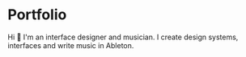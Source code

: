 # Portfolio
Hi 👋 I'm an interface designer and musician.  I create design systems, interfaces and write music in Ableton.
